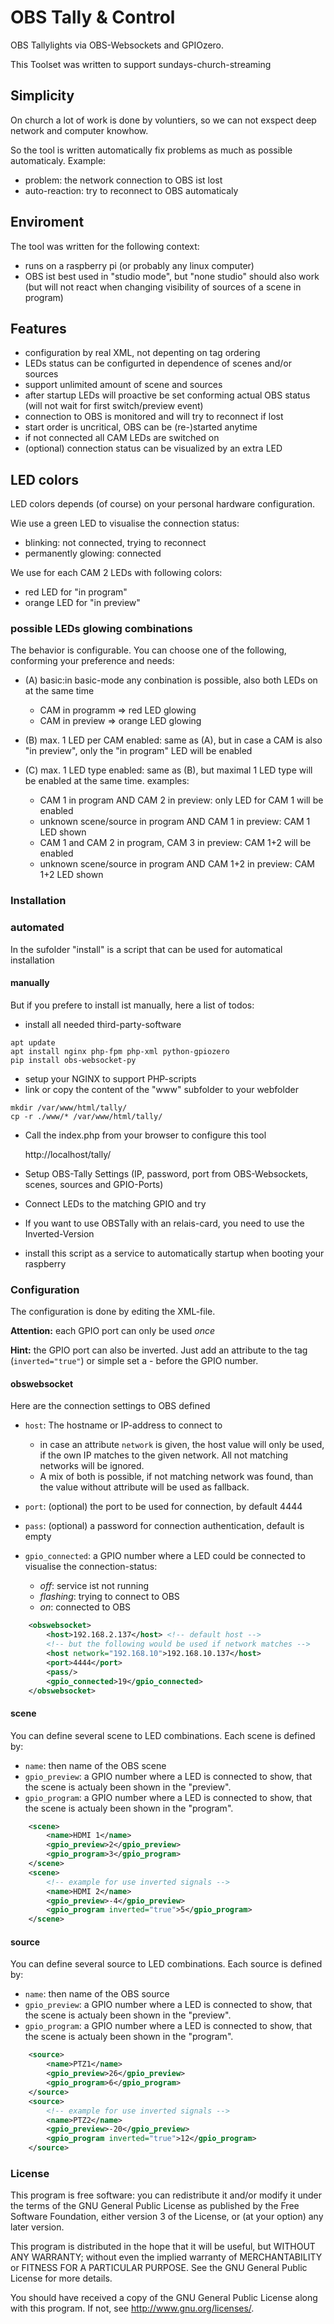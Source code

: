 # OBS Tally & Control
OBS Tallylights via OBS-Websockets and GPIOzero.

This Toolset was written to support sundays-church-streaming

## Simplicity
On church a lot of work is done by voluntiers, so we can not exspect deep
network and computer knowhow. 

So the tool is written automatically fix problems as much as possible automaticaly.
Example:
* problem: the network connection to OBS ist lost
* auto-reaction: try to reconnect to OBS automaticaly

## Enviroment
The tool was written for the following context:
* runs on a raspberry pi (or probably any linux computer)
* OBS ist best used in "studio mode", but "none studio" should also work
  (but will not react when changing visibility of sources of a scene in program)

## Features
* configuration by real XML, not depenting on tag ordering
* LEDs status can be configurted in dependence of scenes and/or sources
* support unlimited amount of scene and sources
* after startup LEDs will proactive be set conforming actual OBS status
  (will not wait for first switch/preview event)
* connection to OBS is monitored and will try to reconnect if lost
* start order is uncritical, OBS can be (re-)started anytime
* if not connected all CAM LEDs are switched on
* (optional) connection status can be visualized by an extra LED

## LED colors
LED colors depends (of course) on your personal hardware configuration.

Wie use a green LED to visualise the connection status:
* blinking: not connected, trying to reconnect
* permanently glowing: connected

We use for each CAM 2 LEDs with following colors:
* red LED for "in program"
* orange LED for "in preview"

### possible LEDs glowing combinations
The behavior is configurable. You can choose one of the following, conforming 
your preference and needs:

* (A) basic:in basic-mode any conbination is possible, also both LEDs on at the same time
    - CAM in programm => red LED glowing
    - CAM in preview => orange LED glowing

* (B) max. 1 LED per CAM enabled: same as (A), but in case a CAM is also "in preview", only the
    "in program" LED will be enabled

* (C) max. 1 LED type enabled: same as (B), but maximal 1 LED type will be enabled at the same time.
    examples:
     - CAM 1 in program AND CAM 2 in preview: only LED for CAM 1 will be enabled
     - unknown scene/source in program AND CAM 1 in preview: CAM 1 LED shown
     - CAM 1 and CAM 2 in program, CAM 3 in preview: CAM 1+2 will be enabled
     - unknown scene/source in program AND CAM 1+2 in preview: CAM 1+2 LED shown


### Installation
### automated
In the sufolder "install" is a script that can be used for automatical installation

#### manually
But if you prefere to install ist manually, here a list of todos:
* install all needed third-party-software

```shell
apt update
apt install nginx php-fpm php-xml python-gpiozero
pip install obs-websocket-py
```
* setup your NGINX to support PHP-scripts
* link or copy the content of the "www" subfolder to your webfolder

```shell
mkdir /var/www/html/tally/
cp -r ./www/* /var/www/html/tally/
```
* Call the index.php from your browser to configure this tool

    http://localhost/tally/

* Setup OBS-Tally Settings (IP, password, port from OBS-Websockets, scenes, sources and GPIO-Ports)
* Connect LEDs to the matching GPIO and try
* If you want to use OBSTally with an relais-card, you need to use the Inverted-Version
* install this script as a service to automatically startup when booting your raspberry

### Configuration
The configuration is done by editing the XML-file.

**Attention:** each GPIO port can only be used *once*

**Hint:** the GPIO port can also be inverted. Just add an attribute to the tag 
(`inverted="true"`) or simple set a - before the GPIO number.

#### obswebsocket
Here are the connection settings to OBS defined
* `host`: The hostname or IP-address to connect to
    - in case an attribute `network` is given, the host value will only be used, if the own IP matches to the given network.
    All not matching networks will be ignored.
    - A mix of both is possible, if not matching network was found, than the value without attribute will be used as fallback.
	  
* `port`: (optional) the port to be used for connection, by default 4444
* `pass`: (optional) a password for connection authentication, default is empty
* `gpio_connected`: a GPIO number where a LED could be connected to visualise
  the connection-status:
    - *off*: service ist not running
    - *flashing*: trying to connect to OBS
    - *on*: connected to OBS

```xml
	<obswebsocket>
		<host>192.168.2.137</host> <!-- default host -->
		<!-- but the following would be used if network matches -->
		<host network="192.168.10">192.168.10.137</host>
		<port>4444</port>
		<pass/>
		<gpio_connected>19</gpio_connected>
	</obswebsocket>
```

#### scene
You can define several scene to LED combinations. Each scene is defined by:
* `name`: then name of the OBS scene
* `gpio_preview`: a GPIO number where a LED is connected to show,
  that the scene is actualy been shown in the "preview". 
* `gpio_program`: a GPIO number where a LED is connected to show,
  that the scene is actualy been shown in the "program". 

```XML
	<scene>
		<name>HDMI 1</name>
		<gpio_preview>2</gpio_preview>
		<gpio_program>3</gpio_program>
	</scene>
	<scene>
		<!-- example for use inverted signals -->
		<name>HDMI 2</name>
		<gpio_preview>-4</gpio_preview>
		<gpio_program inverted="true">5</gpio_program>
	</scene>
```

#### source
You can define several source to LED combinations. Each source is defined by:
* `name`: then name of the OBS source
* `gpio_preview`: a GPIO number where a LED is connected to show,
  that the scene is actualy been shown in the "preview". 
* `gpio_program`: a GPIO number where a LED is connected to show,
  that the scene is actualy been shown in the "program". 

```XML
	<source>
		<name>PTZ1</name>
		<gpio_preview>26</gpio_preview>
		<gpio_program>6</gpio_program>
	</source>
	<source>
		<!-- example for use inverted signals -->
		<name>PTZ2</name>
		<gpio_preview>-20</gpio_preview>
		<gpio_program inverted="true">12</gpio_program>
	</source>
```
### License
This program is free software: you can redistribute it and/or modify
it under the terms of the GNU General Public License as published by
the Free Software Foundation, either version 3 of the License, or
(at your option) any later version.

This program is distributed in the hope that it will be useful,
but WITHOUT ANY WARRANTY; without even the implied warranty of
MERCHANTABILITY or FITNESS FOR A PARTICULAR PURPOSE.  See the
GNU General Public License for more details.

You should have received a copy of the GNU General Public License
along with this program.  If not, see <http://www.gnu.org/licenses/>.
